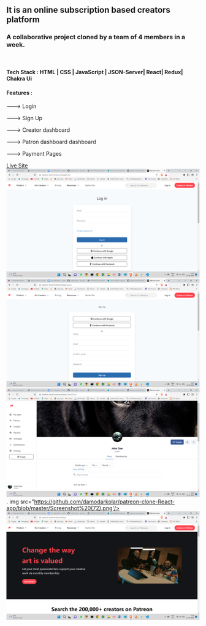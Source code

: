 

<h2>It is an online subscription based creators platform </h2>
<h3>A collaborative project cloned by a team of 4 members in a week.</h3>
<br/>
<h4>Tech Stack : HTML | CSS | JavaScript | JSON-Server| React| Redux| Chakra Ui</h4>
<h4>Features : </h4>
<p>---> Login</p>
<p>---> Sign Up</p>
<p>---> Creator dashboard</p>
<p>---> Patron dashboard dashboard</p>
<p>---> Payment Pages</p>

<a href="https://patreon-clone-lovat.vercel.app/" target="_blanck">Live Site</a>
<img src="https://github.com/damodarkolar/patreon-clone-React-app/blob/master/Screenshot%20(69).png"/>
<img src="https://github.com/damodarkolar/patreon-clone-React-app/blob/master/Screenshot%20(70).png"/>
<img src="https://github.com/damodarkolar/patreon-clone-React-app/blob/master/Screenshot%20(71).png"/>.
img src="https://github.com/damodarkolar/patreon-clone-React-app/blob/master/Screenshot%20(72).png'/>
<img src="https://github.com/damodarkolar/patreon-clone-React-app/blob/master/Screenshot%20(73).png"/>
